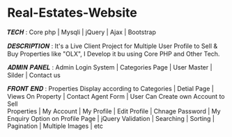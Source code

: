 # Real-Estates-Website
 
𝑻𝑬𝑪𝑯 : Core php | Mysqli | jQuery | Ajax | Bootstrap 


𝑫𝑬𝑺𝑪𝑹𝑰𝑷𝑻𝑰𝑶𝑵  : It's a Live Client Project for Multiple User Profile to Sell & Buy Properties  like "OLX", I Develop it bu using Core PHP and Other Tech.


𝑨𝑫𝑴𝑰𝑵 𝑷𝑨𝑵𝑬𝑳 : Admin Login System | Categories Page | User Master | Silder | Contact us 


𝑭𝑹𝑶𝑵𝑻 𝑬𝑵𝑫   :  Properties Display according to Categories | Detial Page |  Views On Property | Contact Agent Form | User Can Create own Account to Sell    
                 Properties |  My Account | My Profile | Edit Profile | Chnage Password | My Enquiry Option on Profile Page |  jQuery Validation | Searching |                  Sorting | Pagination | Multiple Images | etc 
